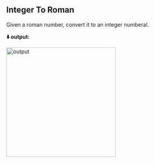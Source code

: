 <b><h2>Integer To Roman</h2></b>
Given a roman number, convert it to an integer numberal.

<b>⬇️ output:</b>

<img width="289" alt="output" src="https://user-images.githubusercontent.com/102757595/218280248-4ffe04bd-9fbf-4dd0-ae75-0b74bb317a17.png">
